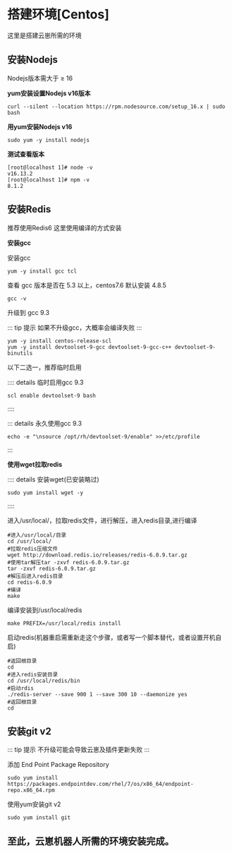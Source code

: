 # 搭建环境[Centos]

这里是搭建云崽所需的环境

## 安装Nodejs

Nodejs版本需大于 ≥ 16

**yum安装设置Nodejs v16版本**

````
curl --silent --location https://rpm.nodesource.com/setup_16.x | sudo bash
````

**用yum安装Nodejs v16**

````
sudo yum -y install nodejs
````

**测试查看版本**

````
[root@localhost 1]# node -v
v16.13.2
[root@localhost 1]# npm -v
8.1.2
````

## 安装Redis

推荐使用Redis6
这里使用编译的方式安装

**安装gcc**

安装gcc

````
yum -y install gcc tcl
````

查看 gcc 版本是否在 5.3 以上，centos7.6 默认安装 4.8.5

````
gcc -v
````

升级到 gcc 9.3

::: tip 提示
如果不升级gcc，大概率会编译失败
:::

````
yum -y install centos-release-scl
yum -y install devtoolset-9-gcc devtoolset-9-gcc-c++ devtoolset-9-binutils
````

以下二选一，推荐临时启用

:::: details 临时启用gcc 9.3

````
scl enable devtoolset-9 bash
````

::::

::: details 永久使用gcc 9.3

````
echo -e "\nsource /opt/rh/devtoolset-9/enable" >>/etc/profile
````

:::

**使用wget拉取redis**

:::: details 安装wget(已安装略过)
````
sudo yum install wget -y
````
::::

进入/usr/local/，拉取redis文件，进行解压，进入redis目录,进行编译

````
#进入/usr/local/目录
cd /usr/local/
#拉取redis压缩文件
wget http://download.redis.io/releases/redis-6.0.9.tar.gz
#使用tar解压tar -zxvf redis-6.0.9.tar.gz
tar -zxvf redis-6.0.9.tar.gz
#解压后进入redis目录
cd redis-6.0.9
#编译
make
````

编译安装到/usr/local/redis

````
make PREFIX=/usr/local/redis install
````

启动redis(机器重启需重新走这个步骤，或者写一个脚本替代，或者设置开机自启)
````
#返回根目录
cd
#进入redis安装目录
cd /usr/local/redis/bin
#启动rdis
./redis-server --save 900 1 --save 300 10 --daemonize yes
#返回根目录
cd
````

## 安装git v2

::: tip 提示
不升级可能会导致云崽及插件更新失败
:::

添加 End Point Package Repository

````
sudo yum install https://packages.endpointdev.com/rhel/7/os/x86_64/endpoint-repo.x86_64.rpm
````

使用yum安装git v2

````
sudo yum install git
````
## 至此，云崽机器人所需的环境安装完成。